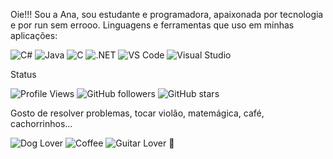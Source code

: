 Oie!!!
Sou a Ana, sou estudante e programadora, apaixonada por tecnologia e por run sem errooo.
Linguagens e ferramentas que uso em minhas aplicações: 


![C#](https://img.shields.io/badge/C%23-239120?style=for-the-badge&logo=c-sharp&logoColor=white)
![Java](https://img.shields.io/badge/Java-ED8B00?style=for-the-badge&logo=java&logoColor=white)
![C](https://img.shields.io/badge/C-00599C?style=for-the-badge&logo=c&logoColor=white)
![.NET](https://img.shields.io/badge/.NET-512BD4?style=for-the-badge&logo=dotnet&logoColor=white)
![VS Code](https://img.shields.io/badge/VS_Code-007ACC?style=for-the-badge&logo=visual-studio-code&logoColor=white)
![Visual Studio](https://img.shields.io/badge/Visual_Studio-5C2D91?style=for-the-badge&logo=visual-studio&logoColor=white)


Status 

![Profile Views](https://komarev.com/ghpvc/?username=anacarolcord&style=flat-square)
![GitHub followers](https://img.shields.io/github/followers/anacarolcord?style=flat-square&label=Followers)
![GitHub stars](https://img.shields.io/github/stars/anacarolcord?style=flat-square&label=Stars)

Gosto de resolver problemas, tocar violão, matemágica, café, cachorrinhos...

![Dog Lover](https://img.shields.io/badge/-Dog%20Lover-faa61a?style=flat-square&logo=dog&logoColor=white)
![Coffee](https://img.shields.io/badge/Coffee-%E2%98%95-brightgreen)
![Guitar Lover 🎸](https://img.shields.io/badge/Guitar-Lover-ff69b4?style=flat-square)
